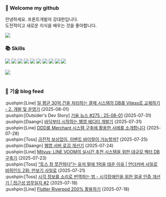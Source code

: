 ### 👋 Welcome my github

안녕하세요. 프론트개발자 강대한입니다.
<br>
도전적이고 새로운 지식을 배우는 것을 좋아합니다.

<!--
![header](https://capsule-render.vercel.app/api?type=Waving&color=auto&height=300&section=header&text=Welcome&fontAlignY=40&desc=KangDaeHan%20github%20&descSize=20&descAlignY=55&animation=fadeIn&fontSize=90)

**KangDaeHan/KangDaeHan** is a ✨ _special_ ✨ repository because its `README.md` (this file) appears on your GitHub profile.

Here are some ideas to get you started:

- 🔭 I’m currently working on ...
- 🌱 I’m currently learning ...
- 👯 I’m looking to collaborate on ...
- 🤔 I’m looking for help with ...
- 💬 Ask me about ...
- 📫 How to reach me: ...
- 😄 Pronouns: ...
- ⚡ Fun fact: ...
-->

<a href="https://twinfamily.github.io" target="_blank"><img src="https://img.shields.io/badge/Blog-121D33?style=flat-square&logo=blogger&logoColor=ffffff"/></a>

### :books: Skills
<a href="#" target="_blank"><img src="https://img.shields.io/badge/React-61DAFB?style=flat-square&logo=react&logoColor=ffffff"/></a>
<a href="#" target="_blank"><img src="https://img.shields.io/badge/Html5-E34F26?style=flat-square&logo=html5&logoColor=ffffff"/></a>
<a href="#" target="_blank"><img src="https://img.shields.io/badge/Javascript-F7DF1E?style=flat-square&logo=javascript&logoColor=ffffff"/></a>
<a href="#" target="_blank"><img src="https://img.shields.io/badge/Cssmodules-000000?style=flat-square&logo=cssmodules&logoColor=ffffff"/></a>
<a href="#" target="_blank"><img src="https://img.shields.io/badge/Node.js-339933?style=flat-square&logo=nodedotjs&logoColor=ffffff"/></a>
<a href="#" target="_blank"><img src="https://img.shields.io/badge/Typescript-3178C6?style=flat-square&logo=typescript&logoColor=ffffff"/></a>
<a href="#" target="_blank"><img src="https://img.shields.io/badge/Git-F05032?style=flat-square&logo=git&logoColor=ffffff"/></a>
<a href="#" target="_blank"><img src="https://img.shields.io/badge/Gitlab-FC6D26?style=flat-square&logo=gitlab&logoColor=ffffff"/></a>
<a href="#" target="_blank"><img src="https://img.shields.io/badge/Webpack-8DD6F9?style=flat-square&logo=webpack&logoColor=ffffff"/></a>
<a href="#" target="_blank"><img src="https://img.shields.io/badge/Vite-646CFF?style=flat-square&logo=vite&logoColor=ffffff"/></a>
<br><br>
<img src="https://github-readme-stats.vercel.app/api/top-langs/?username=KangDaeHan&layout=compact">
<br><br>
### :round_pushpin: 기술 blog feed
<!-- BLOG-POST-LIST:START --><div>:pushpin:[Line] <a target="_blank" href="https://techblog.lycorp.co.jp/ko/migrate-payment-system-db-to-vitess-2">일 평균 30억 건을 처리하는 결제 시스템의 DB를 Vitess로 교체하기 - 2. 개발 및 운영기</a> (2025-08-01)</div><div>:pushpin:[Outsider's Dev Story] <a target="_blank" href="https://blog.outsider.ne.kr/1768">기술 뉴스 #275 : 25-08-01</a> (2025-07-31)</div><div>:pushpin:[Daangn] <a target="_blank" href="https://medium.com/daangn/%EB%B0%94%EB%8B%A5%EB%B6%80%ED%84%B0-%EC%8B%9C%EC%9E%91%ED%95%98%EB%8A%94-%EC%9B%B9%EC%95%B1-%EC%97%90%EB%94%94%ED%84%B0-%EA%B0%9C%EB%B0%9C%EA%B8%B0-e896c6cabfad?source=rss----4505f82a2dbd---4">바닥부터 시작하는 웹앱 에디터 개발기</a> (2025-07-31)</div><div>:pushpin:[Line] <a target="_blank" href="https://techblog.lycorp.co.jp/ko/applying-ddd-to-merchant-system-development">DDD를 Merchant 시스템 구축에 활용한 사례를 소개합니다</a> (2025-07-28)</div><div>:pushpin:[Toss] <a target="_blank" href="https://toss.tech/article/32823">금전적 보상없이, 이벤트 바이럴이 가능할까?</a> (2025-07-25)</div><div>:pushpin:[Daangn] <a target="_blank" href="https://medium.com/daangn/%EC%9B%B9%EC%95%B1-%EC%84%9C%EB%B2%84-%EB%A1%9C%EA%B9%85-%EA%B0%9C%EC%84%A0%EA%B8%B0-10e819a39a1d?source=rss----4505f82a2dbd---4">웹앱 서버 로깅 개선기</a> (2025-07-24)</div><div>:pushpin:[Line] <a target="_blank" href="https://techblog.lycorp.co.jp/ko/large-scale-vector-db-for-real-time-recommendation-in-line-voom">Milvus: LINE VOOM의 실시간 추천 시스템을 위한 대규모 벡터 DB 구축기</a> (2025-07-23)</div><div>:pushpin:[Toss] <a target="_blank" href="https://toss.tech/article/undercover-silo-3">“토스 참 쪼잔하다”는 유저 말에 1억을 태운 이유 | 언더커버 사일로 비하인드 2화: 만보기 사일로</a> (2025-07-21)</div><div>:pushpin:[Toss] <a target="_blank" href="https://toss.tech/article/accessibility_face">시각 정보를 소리로 번역하는 법 - 시각장애인을 위한 얼굴 인증 개선기 | 접근성 업무일지 #2</a> (2025-07-18)</div><div>:pushpin:[Line] <a target="_blank" href="https://techblog.lycorp.co.jp/ko/how-to-make-the-most-of-flutter-riverpod">Flutter Riverpod 200% 활용하기</a> (2025-07-18)</div><!-- BLOG-POST-LIST:END -->

<!-- ![Anurag's GitHub stats](https://github-readme-stats.vercel.app/api?username=KangDaeHan&show_icons=true&theme=radical) -->
